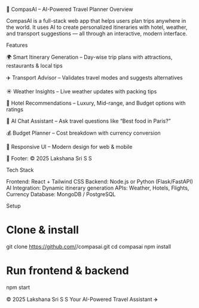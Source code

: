 🧭 CompasAI – AI-Powered Travel Planner
Overview

CompasAI is a full-stack web app that helps users plan trips anywhere in the world.
It uses AI to create personalized itineraries with hotel, weather, and transport suggestions — all through an interactive, modern interface.

Features

🌍 Smart Itinerary Generation – Day-wise trip plans with attractions, restaurants & local tips

✈️ Transport Advisor – Validates travel modes and suggests alternatives

☀️ Weather Insights – Live weather updates with packing tips

🏨 Hotel Recommendations – Luxury, Mid-range, and Budget options with ratings

💬 AI Chat Assistant – Ask travel questions like “Best food in Paris?”

💰 Budget Planner – Cost breakdown with currency conversion

📱 Responsive UI – Modern design for web & mobile

🧾 Footer: © 2025 Lakshana Sri S S

Tech Stack

Frontend: React + Tailwind CSS
Backend: Node.js or Python (Flask/FastAPI)
AI Integration: Dynamic itinerary generation
APIs: Weather, Hotels, Flights, Currency
Database: MongoDB / PostgreSQL

Setup
# Clone & install
git clone https://github.com/<username>/compasai.git
cd compasai
npm install

# Run frontend & backend
npm start


© 2025 Lakshana Sri S S
Your AI-Powered Travel Assistant ✈️
